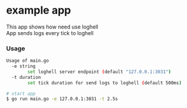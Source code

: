 # example app
This app shows how need use loghell \
App sends logs every tick to loghell

### Usage
```bash
Usage of main.go
  -e string
    	set loghell server endpoint (default "127.0.0.1:3031")
  -t duration
    	set tick duration for send logs to loghell (default 500ms)

# start app
$ go run main.go -e 127.0.0.1:3031 -t 2.5s
```
